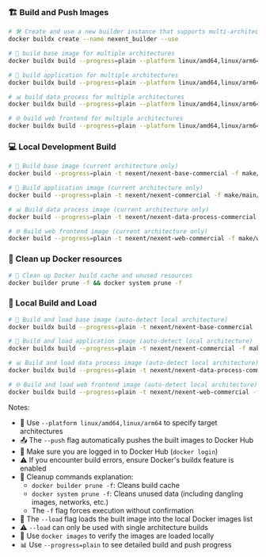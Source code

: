 ### 🏗️ Build and Push Images

```bash
# 🛠️ Create and use a new builder instance that supports multi-architecture builds
docker buildx create --name nexent_builder --use

# 🔨 build base image for multiple architectures
docker buildx build --progress=plain --platform linux/amd64,linux/arm64 -t crpi-755ob3ovh8y8pqap.cn-shanghai.personal.cr.aliyuncs.com/phinease/nexent-base -f make/base/Dockerfile . --push

# 🚀 build application for multiple architectures
docker buildx build --progress=plain --platform linux/amd64,linux/arm64 -t crpi-755ob3ovh8y8pqap.cn-shanghai.personal.cr.aliyuncs.com/phinease/nexent -f make/main/Dockerfile . --push

# 📊 build data_process for multiple architectures
docker buildx build --progress=plain --platform linux/amd64,linux/arm64 -t crpi-755ob3ovh8y8pqap.cn-shanghai.personal.cr.aliyuncs.com/phinease/nexent-data-process -f make/data_process/Dockerfile . --push

# 🌐 build web frontend for multiple architectures
docker buildx build --progress=plain --platform linux/amd64,linux/arm64 -t crpi-755ob3ovh8y8pqap.cn-shanghai.personal.cr.aliyuncs.com/phinease/nexent-web -f make/web/Dockerfile . --push
```

### 💻 Local Development Build

```bash
# 🔨 Build base image (current architecture only)
docker build --progress=plain -t nexent/nexent-base-commercial -f make/base/Dockerfile .

# 🚀 Build application image (current architecture only)
docker build --progress=plain -t nexent/nexent-commercial -f make/main/Dockerfile .

# 📊 Build data process image (current architecture only)
docker build --progress=plain -t nexent/nexent-data-process-commercial -f make/data_process/Dockerfile .

# 🌐 Build web frontend image (current architecture only)
docker build --progress=plain -t nexent/nexent-web-commercial -f make/web/Dockerfile .
```

### 🧹 Clean up Docker resources

```bash
# 🧼 Clean up Docker build cache and unused resources
docker builder prune -f && docker system prune -f
```

### 💾 Local Build and Load

```bash
# 🔨 Build and load base image (auto-detect local architecture)
docker buildx build --progress=plain -t nexent/nexent-base-commercial -f make/base/Dockerfile . --load

# 🚀 Build and load application image (auto-detect local architecture)
docker buildx build --progress=plain -t nexent/nexent-commercial -f make/main/Dockerfile . --load

# 📊 Build and load data process image (auto-detect local architecture)
docker buildx build --progress=plain -t nexent/nexent-data-process-commercial -f make/data_process/Dockerfile . --load

# 🌐 Build and load web frontend image (auto-detect local architecture)
docker buildx build --progress=plain -t nexent/nexent-web-commercial -f make/web/Dockerfile . --load
```

Notes:
- 🔧 Use `--platform linux/amd64,linux/arm64` to specify target architectures
- 📤 The `--push` flag automatically pushes the built images to Docker Hub
- 🔑 Make sure you are logged in to Docker Hub (`docker login`)
- ⚠️ If you encounter build errors, ensure Docker's buildx feature is enabled
- 🧹 Cleanup commands explanation:
  - `docker builder prune -f`: Cleans build cache
  - `docker system prune -f`: Cleans unused data (including dangling images, networks, etc.)
  - The `-f` flag forces execution without confirmation
- 🔧 The `--load` flag loads the built image into the local Docker images list
- ⚠️ `--load` can only be used with single architecture builds
- 📝 Use `docker images` to verify the images are loaded locally
- 📊 Use `--progress=plain` to see detailed build and push progress